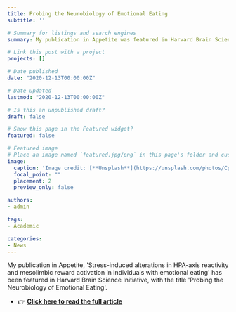 ```yaml
---
title: Probing the Neurobiology of Emotional Eating
subtitle: ''

# Summary for listings and search engines
summary: My publication in Appetite was featured in Harvard Brain Science Initiative.

# Link this post with a project
projects: []

# Date published
date: "2020-12-13T00:00:00Z"

# Date updated
lastmod: "2020-12-13T00:00:00Z"

# Is this an unpublished draft?
draft: false

# Show this page in the Featured widget?
featured: false

# Featured image
# Place an image named `featured.jpg/png` in this page's folder and customize its options here.
image:
  caption: 'Image credit: [**Unsplash**](https://unsplash.com/photos/CpkOjOcXdUY)'
  focal_point: ""
  placement: 2
  preview_only: false

authors:
- admin

tags:
- Academic

categories:
- News
---
```


My publication in Appetite, 'Stress-induced alterations in HPA-axis reactivity and mesolimbic reward activation in individuals with emotional eating' has been featured in Harvard Brain Science Initiative, with the title 'Probing the Neurobiology of Emotional Eating'.

- 👉 [**Click here to read the full article**](https://brain.harvard.edu/hbi_news/probing-the-neurobiology-of-emotional-eating/)
